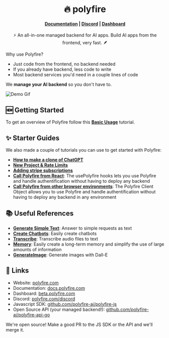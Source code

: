 <h1 align="center">🔥 polyfire</h1>

<h4 align="center">
    <a href="https://docs.polyfire.com">Documentation</a> |
    <a href="https://www.polyfire.com/discord">Discord</a> |  <a href="https://beta.polyfire.com">Dashboard</a>
</h4>

<p align="center">⚡ An all-in-one managed backend for AI apps. Build AI apps from the frontend, very fast. 🪶</p>

Why use Polyfire?
* Just code from the frontend, no backend needed
* If you already have backend, less code to write
* Most backend services you'd need in a couple lines of code

We **manage your AI backend** so you don't have to.

![Demo Gif](https://files.readme.io/7442014-demo.gif)

## 🆕 Getting Started

To get an overview of Polyfire follow this **[Basic Usage](https://docs.polyfire.com/docs/basic-usage)** tutorial.

## ✨ Starter Guides

We also made a couple of tutorials you can use to get started with Polyfire:

- **[How to make a clone of ChatGPT](https://docs.polyfire.com/docs/chatgpt-clone)**
- **[New Project & Rate Limits](https://docs.polyfire.com/docs/new-project-rate-limit)**
- **[Adding stripe subscriptions](https://docs.polyfire.com/docs/react-stripe-subscriptions)**
- **[Call Polyfire from React](https://docs.polyfire.com/docs/usepolyfire)**: The usePolyfire hooks lets you use Polyfire and handle authentification without having to deploy any backend
- **[Call Polyfire from other browser environments](https://docs.polyfire.com/docs/javascript)**: The Polyfire Client Object allows you to use Polyfire and handle authentification without having to deploy any backend in any environment

## 📚 Useful References

- **[Generate Simple Text](https://docs.polyfire.com/reference/generate)**: Answer to simple requests as text
- **[Create Chatbots](https://docs.polyfire.com/reference/chats)**: Easily create chatbots
- **[Transcribe](https://docs.polyfire.com/reference/transcribe)**: Transcribe audio files to text
- **[Memory](https://docs.polyfire.com/reference/embeddings)**: Easily create a long-term memory and simplify the use of large amounts of information
- **[GenerateImage](https://docs.polyfire.com/reference/generate-image)**: Generate images with Dall-E

## 🔗 Links

* Website: [polyfire.com](https://www.polyfire.com)
* Documentation: [docs.polyfire.com](https://docs.polyfire.com)
* Dashboard: [beta.polyfire.com](https://beta.polyfire.com)
* Discord: [polyfire.com/discord](https://www.polyfire.com/discord)
* Javascript SDK: [github.com/polyfire-ai/polyfire-js](https://www.github.com/polyfire-ai/polyfire-js)
* Open Source API (your managed backend!): [github.com/polyfire-ai/polyfire-api-go](https://www.github.com/polyfire-ai/polyfact-api-go)

We're open source! Make a good PR to the JS SDK or the API and we'll merge it.
